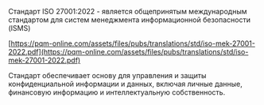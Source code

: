 Стандарт ISO 27001:2022 - является общепринятым международным стандартом для систем менеджмента информационной безопасности (ISMS)

[https://pqm-online.com/assets/files/pubs/translations/std/iso-mek-27001-2022.pdf](https://pqm-online.com/assets/files/pubs/translations/std/iso-mek-27001-2022.pdf)

Стандарт обеспечивает основу для управления и защиты конфиденциальной информации и данных, включая личные данные, финансовую информацию и интеллектуальную собственность.

